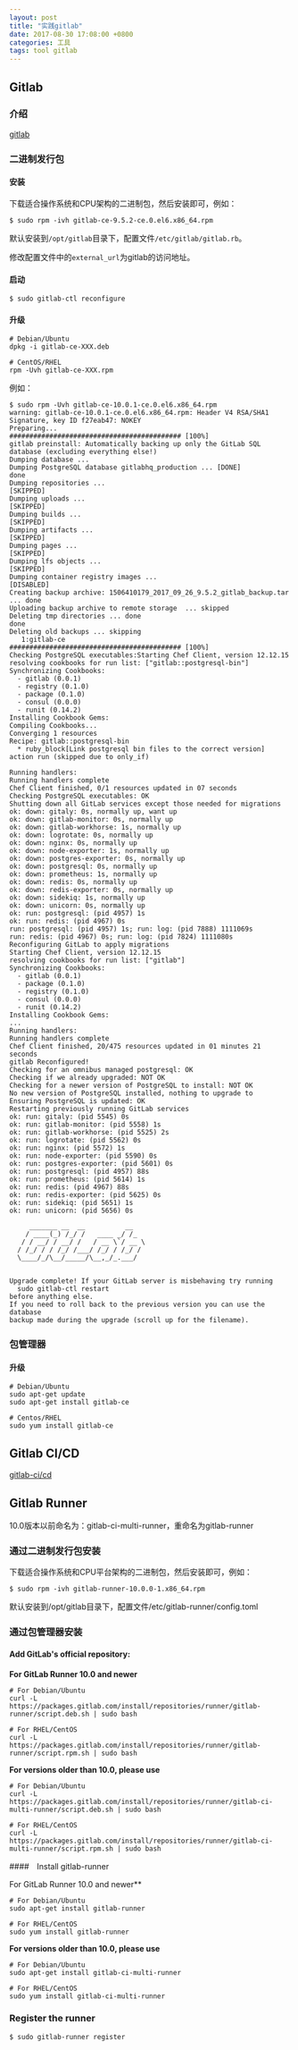 ```yaml
---
layout: post
title: "实践gitlab"
date: 2017-08-30 17:08:00 +0800
categories: 工具
tags: tool gitlab
---
```


## Gitlab

### 介绍

[gitlab](http://gitlab.com/)

### 二进制发行包

#### 安装

下载适合操作系统和CPU架构的二进制包，然后安装即可，例如：

```shell
$ sudo rpm -ivh gitlab-ce-9.5.2-ce.0.el6.x86_64.rpm
```

默认安装到`/opt/gitlab`目录下，配置文件`/etc/gitlab/gitlab.rb`。

修改配置文件中的`external_url`为gitlab的访问地址。

#### 启动

```shell
$ sudo gitlab-ctl reconfigure
```

#### 升级

```
# Debian/Ubuntu
dpkg -i gitlab-ce-XXX.deb

# CentOS/RHEL
rpm -Uvh gitlab-ce-XXX.rpm
```

例如：

```shell
$ sudo rpm -Uvh gitlab-ce-10.0.1-ce.0.el6.x86_64.rpm
warning: gitlab-ce-10.0.1-ce.0.el6.x86_64.rpm: Header V4 RSA/SHA1 Signature, key ID f27eab47: NOKEY
Preparing...                ########################################### [100%]
gitlab preinstall: Automatically backing up only the GitLab SQL database (excluding everything else!)
Dumping database ... 
Dumping PostgreSQL database gitlabhq_production ... [DONE]
done
Dumping repositories ...
[SKIPPED]
Dumping uploads ... 
[SKIPPED]
Dumping builds ... 
[SKIPPED]
Dumping artifacts ... 
[SKIPPED]
Dumping pages ... 
[SKIPPED]
Dumping lfs objects ... 
[SKIPPED]
Dumping container registry images ... 
[DISABLED]
Creating backup archive: 1506410179_2017_09_26_9.5.2_gitlab_backup.tar ... done
Uploading backup archive to remote storage  ... skipped
Deleting tmp directories ... done
done
Deleting old backups ... skipping
   1:gitlab-ce              ########################################### [100%]
Checking PostgreSQL executables:Starting Chef Client, version 12.12.15
resolving cookbooks for run list: ["gitlab::postgresql-bin"]
Synchronizing Cookbooks:
  - gitlab (0.0.1)
  - registry (0.1.0)
  - package (0.1.0)
  - consul (0.0.0)
  - runit (0.14.2)
Installing Cookbook Gems:
Compiling Cookbooks...
Converging 1 resources
Recipe: gitlab::postgresql-bin
  * ruby_block[Link postgresql bin files to the correct version] action run (skipped due to only_if)

Running handlers:
Running handlers complete
Chef Client finished, 0/1 resources updated in 07 seconds
Checking PostgreSQL executables: OK
Shutting down all GitLab services except those needed for migrations
ok: down: gitaly: 0s, normally up, want up
ok: down: gitlab-monitor: 0s, normally up
ok: down: gitlab-workhorse: 1s, normally up
ok: down: logrotate: 0s, normally up
ok: down: nginx: 0s, normally up
ok: down: node-exporter: 1s, normally up
ok: down: postgres-exporter: 0s, normally up
ok: down: postgresql: 0s, normally up
ok: down: prometheus: 1s, normally up
ok: down: redis: 0s, normally up
ok: down: redis-exporter: 0s, normally up
ok: down: sidekiq: 1s, normally up
ok: down: unicorn: 0s, normally up
ok: run: postgresql: (pid 4957) 1s
ok: run: redis: (pid 4967) 0s
run: postgresql: (pid 4957) 1s; run: log: (pid 7888) 1111069s
run: redis: (pid 4967) 0s; run: log: (pid 7824) 1111080s
Reconfiguring GitLab to apply migrations
Starting Chef Client, version 12.12.15
resolving cookbooks for run list: ["gitlab"]
Synchronizing Cookbooks:
  - gitlab (0.0.1)
  - package (0.1.0)
  - registry (0.1.0)
  - consul (0.0.0)
  - runit (0.14.2)
Installing Cookbook Gems:
...
Running handlers:
Running handlers complete
Chef Client finished, 20/475 resources updated in 01 minutes 21 seconds
gitlab Reconfigured!
Checking for an omnibus managed postgresql: OK
Checking if we already upgraded: NOT OK
Checking for a newer version of PostgreSQL to install: NOT OK
No new version of PostgreSQL installed, nothing to upgrade to
Ensuring PostgreSQL is updated: OK
Restarting previously running GitLab services
ok: run: gitaly: (pid 5545) 0s
ok: run: gitlab-monitor: (pid 5558) 1s
ok: run: gitlab-workhorse: (pid 5525) 2s
ok: run: logrotate: (pid 5562) 0s
ok: run: nginx: (pid 5572) 1s
ok: run: node-exporter: (pid 5590) 0s
ok: run: postgres-exporter: (pid 5601) 0s
ok: run: postgresql: (pid 4957) 88s
ok: run: prometheus: (pid 5614) 1s
ok: run: redis: (pid 4967) 88s
ok: run: redis-exporter: (pid 5625) 0s
ok: run: sidekiq: (pid 5651) 1s
ok: run: unicorn: (pid 5656) 0s

     _______ __  __          __
    / ____(_) /_/ /   ____ _/ /_
   / / __/ / __/ /   / __ \`/ __ \
  / /_/ / / /_/ /___/ /_/ / /_/ /
  \____/_/\__/_____/\__,_/_.___/
  

Upgrade complete! If your GitLab server is misbehaving try running
  sudo gitlab-ctl restart
before anything else.
If you need to roll back to the previous version you can use the database
backup made during the upgrade (scroll up for the filename).
```

### 包管理器

#### 升级

```
# Debian/Ubuntu
sudo apt-get update
sudo apt-get install gitlab-ce

# Centos/RHEL
sudo yum install gitlab-ce
```

## Gitlab CI/CD

[gitlab-ci/cd](https://about.gitlab.com/features/gitlab-ci-cd/)

## Gitlab Runner

10.0版本以前命名为：gitlab-ci-multi-runner，重命名为gitlab-runner

### 通过二进制发行包安装

下载适合操作系统和CPU平台架构的二进制包，然后安装即可，例如：

```shell
$ sudo rpm -ivh gitlab-runner-10.0.0-1.x86_64.rpm
```

默认安装到/opt/gitlab目录下，配置文件/etc/gitlab-runner/config.toml

### 通过包管理器安装

#### Add GitLab's official repository:

**For GitLab Runner 10.0 and newer**

```
# For Debian/Ubuntu
curl -L https://packages.gitlab.com/install/repositories/runner/gitlab-runner/script.deb.sh | sudo bash

# For RHEL/CentOS
curl -L https://packages.gitlab.com/install/repositories/runner/gitlab-runner/script.rpm.sh | sudo bash
```

**For versions older than 10.0, please use**

```
# For Debian/Ubuntu
curl -L https://packages.gitlab.com/install/repositories/runner/gitlab-ci-multi-runner/script.deb.sh | sudo bash

# For RHEL/CentOS
curl -L https://packages.gitlab.com/install/repositories/runner/gitlab-ci-multi-runner/script.rpm.sh | sudo bash
```

####　Install gitlab-runner

For GitLab Runner 10.0 and newer**

```
# For Debian/Ubuntu
sudo apt-get install gitlab-runner

# For RHEL/CentOS
sudo yum install gitlab-runner
```

**For versions older than 10.0, please use**

```
# For Debian/Ubuntu
sudo apt-get install gitlab-ci-multi-runner

# For RHEL/CentOS
sudo yum install gitlab-ci-multi-runner
```



### Register the runner

```shell
$ sudo gitlab-runner register
```